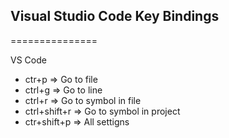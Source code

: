 ## Visual Studio Code Key Bindings
===============

VS Code
 * ctr+p => Go to file
 * ctrl+g => Go to line
 * ctrl+r => Go to symbol in file
 * ctrl+shift+r => Go to symbol in project
 * ctr+shift+p => All settigns
